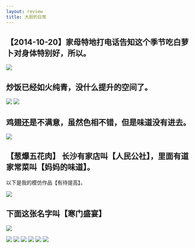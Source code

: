 ```yaml
---
layout: review
title: 大厨的日常
---
```



## 【2014-10-20】家母特地打电话告知这个季节吃白萝卜对身体特别好，所以。

<img src="/weedfs/1/1725fdf81b/6.pic.jpg"></img>

## 炒饭已经如火纯青，没什么提升的空间了。

<img src="/weedfs/2/12bdb36a57/1.pic.jpg"></img>
<img src="/weedfs/1/13211027be/2.pic.jpg"></img>

## 鸡翅还是不满意，虽然色相不错，但是味道没有进去。

<img src="/weedfs/5/168f901333/5.pic.jpg"></img>

## 【葱爆五花肉】 长沙有家店叫【人民公社】，里面有道家常菜叫【妈妈的味道】。
以下是我的模仿作品【有待提高】。

<img src="/weedfs/4/1436eabbf9/3.pic.jpg"></img>

## 下面这张名字叫【寒门盛宴】

<img src="/weedfs/2/02a4114c08/7496AAD14F23C29D45E3DB7F0B970B0F.png"></img>

<img src="/weedfs/1/03f1561b20/7ABA4A07583294EB85AA52B5B6AEF129.png"></img>
<img src="/weedfs/1/043f2b09e3/8A86FBE06F8DC98A2CEF3591AB47E6DD.png"></img>
<img src="/weedfs/1/0147cdfce0/3DC2EEAFB5939C4DB74C93981189728C.png"></img>
<img src="/weedfs/5/055d1ff29d/3929586CBC711058EBE113A64D747012.png"></img>
<img src="/weedfs/3/07993bf975/ECFDF70328611AE02316CA7E1AD33826.png"></img>
<img src="/weedfs/5/0804e6f4a0/E493A8DF1800DD5E4696ACEA57AB4D4E.png"></img>
